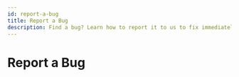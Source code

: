 ```yaml
---
id: report-a-bug
title: Report a Bug
description: Find a bug? Learn how to report it to us to fix immediately.
---
```


# Report a Bug